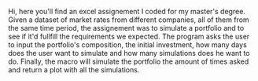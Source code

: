 Hi, here you'll find an excel assignement I coded for my master's degree.
Given a dataset of market rates from different companies, all of them from the same time period, the assignement was to simulate a portfolio and to see if it'd fullfill the requirements we expected.
The program asks the user to input the portfolio's composition, the initial investment, how many days does the user want to simulate and how many simulations does he want to do.
Finally, the macro will simulate the portfolio the amount of times asked and return a plot with all the simulations.
